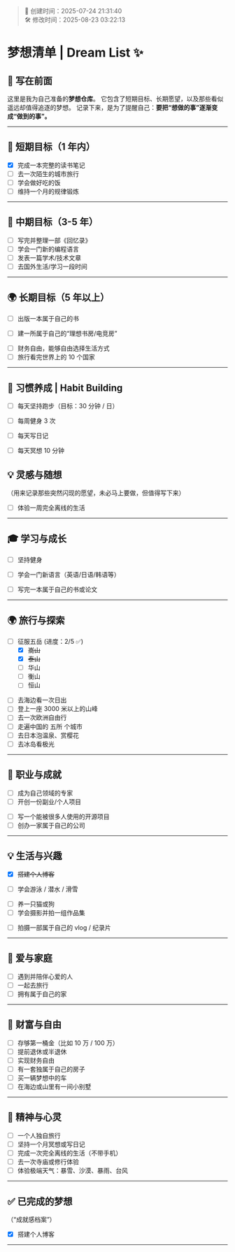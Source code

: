 <!-- timestamp inserted -->
> 📄 创建时间：2025-07-24 21:31:40  
> 🛠️ 修改时间：2025-08-23 03:22:13


# 梦想清单 | Dream List ✨

## 📝 写在前面

这里是我为自己准备的**梦想仓库**。
它包含了短期目标、长期愿望，以及那些看似遥远却值得追逐的梦想。
记录下来，是为了提醒自己：**要把“想做的事”逐渐变成“做到的事”。**

---

## 🎯 短期目标（1 年内）

* [x] 完成一本完整的读书笔记
* [ ] 去一次陌生的城市旅行
* [ ] 学会做好吃的饭
* [ ] 维持一个月的规律锻炼

---

## 🌱 中期目标（3-5 年）

* [ ] 写完并整理一部《回忆录》
* [ ] 学会一门新的编程语言
* [ ] 发表一篇学术/技术文章
* [ ] 去国外生活/学习一段时间

---

## 🌍 长期目标（5 年以上）

* [ ] 出版一本属于自己的书
- [ ] 建一所属于自己的“理想书房/电竞房”



* [ ] 财务自由，能够自由选择生活方式
* [ ] 旅行看完世界上的 10 个国家

---

## 🔁 习惯养成 | Habit Building
- [ ] 每天坚持跑步（目标：30 分钟 / 日）
- [ ] 每周健身 3 次
- [ ] 每天写日记
- [ ] 每天冥想 10 分钟



## 💡 灵感与随想

（用来记录那些突然闪现的愿望，未必马上要做，但值得写下来）

<!-- * [ ] 学会演奏一首钢琴曲 -->
<!-- * [ ] 在某个极端天气里写一篇随笔 -->
<!-- * [ ] 跑一次马拉松 -->
* [ ] 体验一周完全离线的生活

---


## 🎓 学习与成长

- [ ] 坚持健身


* [ ] 学会一门新语言（英语/日语/韩语等）
<!-- * [ ] 掌握一门乐器（钢琴/吉他/小提琴） -->
<!-- * [ ] 每年读完 50 本书 -->
* [ ] 写完一本属于自己的书或论文
<!-- * [ ] 发表一篇文章在杂志或期刊上 -->

---

## 🌍 旅行与探索

- [ ] 征服五岳 (进度：2/5 ✅)
  - [x] ~~嵩山~~
  - [x] ~~泰山~~
  - [ ] 华山
  - [ ] 衡山
  - [ ] 恒山

* [ ] 去海边看一次日出
* [ ] 登上一座 3000 米以上的山峰
* [ ] 去一次欧洲自由行
* [ ] 走遍中国的 五所 个城市
* [ ] 去日本泡温泉、赏樱花
* [ ] 去冰岛看极光
<!-- * [ ] 背包旅行一个月 -->

---

## 💼 职业与成就

* [ ] 成为自己领域的专家
* [ ] 开创一份副业/个人项目
<!-- * [ ] 在国际会议上做一次演讲 -->
* [ ] 写一个能被很多人使用的开源项目
* [ ] 创办一家属于自己的公司

---

## 💡 生活与兴趣


* [x] ~~搭建个人博客~~

* [ ] 学会游泳 / 潜水 / 滑雪
<!-- * [ ] 学会跳舞（街舞/） -->
* [ ] 养一只猫或狗
* [ ] 学会摄影并拍一组作品集
<!-- * [ ] 完成一次马拉松 -->
* [ ] 拍摄一部属于自己的 vlog / 纪录片

---

## 💖 爱与家庭

* [ ] 遇到并陪伴心爱的人
* [ ] 一起去旅行
* [ ] 拥有属于自己的家
<!-- * [ ] 记录与家人的合影年册 -->
<!-- * [ ] 给父母一次“梦想旅行” -->

---

## 💸 财富与自由

* [ ] 存够第一桶金（比如 10 万 / 100 万）
* [ ] 提前退休或半退休
* [ ] 实现财务自由
* [ ] 有一套独属于自己的房子
* [ ] 买一辆梦想中的车
* [ ] 在海边或山里有一间小别墅

---

## 🌿 精神与心灵

* [ ] 一个人独自旅行
* [ ] 坚持一个月冥想或写日记
* [ ] 完成一次完全离线的生活（不带手机）
* [ ] 去一次寺庙或修行体验
* [ ] 体验极端天气：暴雪、沙漠、暴雨、台风

---



## ✅ 已完成的梦想

（“成就感档案”）

* [x] 搭建个人博客


---
